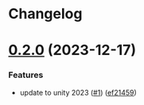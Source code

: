 # Changelog

# [0.2.0](https://github.com/joaoborks/unity-3d-tdfps/compare/v0.1.0...0.2.0) (2023-12-17)


### Features

* update to unity 2023 ([#1](https://github.com/joaoborks/unity-3d-tdfps/issues/1)) ([ef21459](https://github.com/joaoborks/unity-3d-tdfps/commit/ef21459ad0f5f3d54b978fa48087997b74bc950e))
